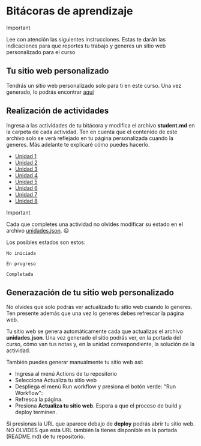 # Bitácoras de aprendizaje

> [!IMPORTANT]
> Lee con atención las siguientes instrucciones. Estas te darán las indicaciones
> para que reportes tu trabajo y generes un sitio web personalizado para el curso

## Tu sitio web personalizado

Tendrás un sitio web personalizado solo para ti en este curso. Una vez generado, lo podrás encontrar [aquí](https://jfupb.github.io/simulacion-ElJuanes)

## Realización de actividades

Ingresa a las actividades de tu bitácora y modifica el archivo **student.md** en la carpeta de cada actividad. Ten en cuenta que el contenido 
de este archivo solo se verá reflejado en tu página personalizada cuando la generes. Más adelante te explicaré cómo puedes hacerlo.

* [Unidad 1](src/content/activities/unit1)
* [Unidad 2](src/content/activities/unit2)
* [Unidad 3](src/content/activities/unit3)
* [Unidad 4](src/content/activities/unit4)
* [Unidad 5](src/content/activities/unit5)
* [Unidad 6](src/content/activities/unit6)
* [Unidad 7](src/content/activities/unit7)
* [Unidad 8](src/content/activities/unit8)

> [!IMPORTANT]
> Cada que completes una actividad no olvides modificar su estado en el archivo [unidades.json](src/content/activities/unidades.json). :smiley:

Los posibles estados son estos:
```
No iniciada
```
```
En progreso
```
```
Completada
```

## Generazación de tu sitio web personalizado

No olvides que solo podrás ver actualizado tu sitio web cuando lo generes. Ten presente además que una vez lo generes debes 
refrescar la página web.

Tu sitio web se genera automáticamente cada que actualizas el archivo **unidades.json**. Una vez generado el sitio podrás ver, en la portada del curso, 
cómo van tus notas y, en la unidad correspondiente, la solución de la actividad.

También puedes generar manualmente tu sitio web así: 

* Ingresa al menú Actions de tu repositorio
* Selecciona Actualiza tu sitio web
* Despliega el menú Run workflow y presiona el botón verde: "Run Workflow":
* Refresca la página.
* Presiona **Actualiza tu sitio web**. Espera a que el proceso de build y deploy terminen.
  
Si presionas la URL que aparece debajo de **deploy** podrás abrir tu sitio web. NO OLVIDES que esta URL también la tienes disponible en la portada (README.md) de tu 
repositorio.
